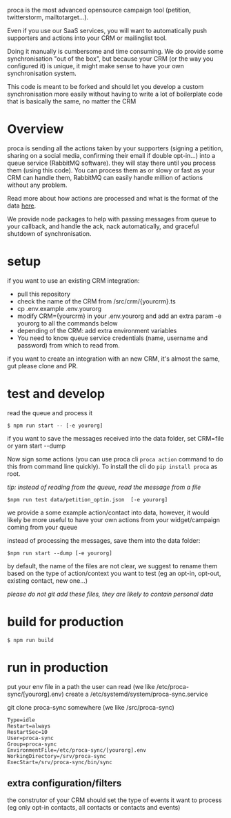 proca is the most advanced opensource campaign tool (petition, twitterstorm, mailtotarget...).

Even if you use our SaaS services, you will want to automatically push supporters and actions into your CRM or mailinglist tool.

Doing it manually is cumbersome and time consuming. We do provide some synchronisation "out of the box", but because your CRM (or the way you configured it) is unique, it might make sense to have your own synchronisation system.

This code is meant to be forked and should let you develop a custom synchronisation more easily without having to write a lot of boilerplate code that is basically the same, no matter the CRM

# Overview

proca is sending all the actions taken by your supporters (signing a petition, sharing on a social media, confirming their email if double opt-in...) into a queue service (RabbitMQ software). they will stay there until you process them (using this code). You can process them as or slowy or fast as your CRM can handle them, RabbitMQ can easily handle million of actions without any problem.

Read more about how actions are processed and what is the format of the data [here](https://docs.proca.app/processing.html#action-message).

We provide node packages to help with passing messages from queue to your callback, and handle the ack, nack automatically, and graceful shutdown of synchronisation.

# setup

if you want to use an existing CRM integration:

- pull this repository
- check the name of the CRM from /src/crm/{yourcrm}.ts
- cp .env.example .env.yourorg
- modify CRM={yourcrm} in your .env.yourorg and add an extra param -e yourorg to all the commands below
- depending of the CRM: add extra environment variables
- You need to know queue service credentials (name, username and password) from which to read from.

if you want to create an integration with an new CRM, it's almost the same, gut please clone and PR.

# test and develop

read the queue and process it

```
$ npm run start -- [-e yourorg]
```

if you want to save the messages received into the data folder, set CRM=file or yarn start --dump

Now sign some actions (you can use proca cli `proca action` command to do this from command line quickly). To install the cli do `pip install proca` as root.

_tip: instead of reading from the queue, read the message from a file_

```
$npm run test data/petition_optin.json  [-e yourorg]
```

we provide a some example action/contact into data, however, it would likely be more useful to have your own actions from your widget/campaign coming from your queue

instead of processing the messages, save them into the data folder:

```
$npm run start --dump [-e yourorg]
```

by default, the name of the files are not clear, we suggest to rename them based on the type of action/context you want to test (eg an opt-in, opt-out, existing contact, new one...)

_please do not git add these files, they are likely to contain personal data_

# build for production

```
$ npm run build
```

# run in production

put your env file in a path the user can read (we like /etc/proca-sync/[yourorg].env)
create a /etc/systemd/system/proca-sync.service

git clone proca-sync somewhere (we like /src/proca-sync)

```
Type=idle
Restart=always
RestartSec=10
User=proca-sync
Group=proca-sync
EnvironmentFile=/etc/proca-sync/[yourorg].env
WorkingDirectory=/srv/proca-sync
ExecStart=/srv/proca-sync/bin/sync

```

## extra configuration/filters

the construtor of your CRM should set the type of events it want to process (eg only opt-in contacts, all contacts or contacts and events)
